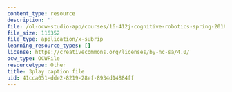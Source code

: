 ```yaml
---
content_type: resource
description: ''
file: /ol-ocw-studio-app/courses/16-412j-cognitive-robotics-spring-2016/41cca051dde2821928ef8934d14884ff_Tmhe33f9mWA.srt
file_size: 116352
file_type: application/x-subrip
learning_resource_types: []
license: https://creativecommons.org/licenses/by-nc-sa/4.0/
ocw_type: OCWFile
resourcetype: Other
title: 3play caption file
uid: 41cca051-dde2-8219-28ef-8934d14884ff
---
```


